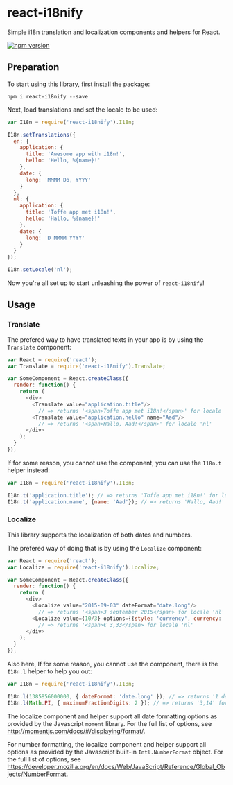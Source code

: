 # react-i18nify
Simple i18n translation and localization components and helpers for React.

[![npm version](https://badge.fury.io/js/react-i18nify.svg)](https://badge.fury.io/js/react-i18nify)

## Preparation

To start using this library, first install the package:
```
npm i react-i18nify --save
```

Next, load translations and set the locale to be used:
```javascript
var I18n = require('react-i18nify').I18n;

I18n.setTranslations({
  en: {
    application: {
      title: 'Awesome app with i18n!',
      hello: 'Hello, %{name}!'
    },
    date: {
      long: 'MMMM Do, YYYY'
    }
  },
  nl: {
    application: {
      title: 'Toffe app met i18n!',
      hello: 'Hallo, %{name}!'
    },
    date: {
      long: 'D MMMM YYYY'
    }
  }
});

I18n.setLocale('nl');
```

Now you're all set up to start unleashing the power of `react-i18nify`!

## Usage

### Translate

The prefered way to have translated texts in your app is by using the `Translate` component:
```javascript
var React = require('react');
var Translate = require('react-i18nify').Translate;

var SomeComponent = React.createClass({
  render: function() {
    return (
      <div>
        <Translate value="application.title"/>
          // => returns '<span>Toffe app met i18n!</span>' for locale 'nl'
        <Translate value="application.hello" name="Aad"/>
          // => returns '<span>Hallo, Aad!</span>' for locale 'nl'
      </div>
    );
  }
});
```

If for some reason, you cannot use the component, you can use the `I18n.t` helper instead:
```javascript
var I18n = require('react-i18nify').I18n;

I18n.t('application.title'); // => returns 'Toffe app met i18n!' for locale 'nl'
I18n.t('application.name', {name: 'Aad'}); // => returns 'Hallo, Aad!' for locale 'nl'
```

### Localize

This library supports the localization of both dates and numbers.

The prefered way of doing that is by using the `Localize` component:
```javascript
var React = require('react');
var Localize = require('react-i18nify').Localize;

var SomeComponent = React.createClass({
  render: function() {
    return (
      <div>
        <Localize value="2015-09-03" dateFormat="date.long"/>
          // => returns '<span>3 september 2015</span> for locale 'nl'
        <Localize value={10/3} options={{style: 'currency', currency: 'EUR', minimumFractionDigits: 2, maximumFractionDigits: 2}}/>
          // => returns '<span>€ 3,33</span> for locale 'nl'
      </div>
    );
  }
});
```

Also here, If for some reason, you cannot use the component, there is the `I18n.l` helper to help you out:
```javascript
var I18n = require('react-i18nify').I18n;

I18n.l(1385856000000, { dateFormat: 'date.long' }); // => returns '1 december 2013' for locale 'nl'
I18n.l(Math.PI, { maximumFractionDigits: 2 }); // => returns '3,14' for locale 'nl'
```

The localize component and helper support all date formatting options as provided by the Javascript `moment` library. For the full list of options, see http://momentjs.com/docs/#/displaying/format/.

For number formatting, the localize component and helper support all options  as provided by the Javascript built-in `Intl.NumberFormat` object. For the full list of options, see https://developer.mozilla.org/en/docs/Web/JavaScript/Reference/Global_Objects/NumberFormat.
